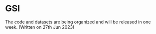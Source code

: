 # GSI
The code and datasets are being organized and will be released in one week. (Written on 27th Jun 2023)

